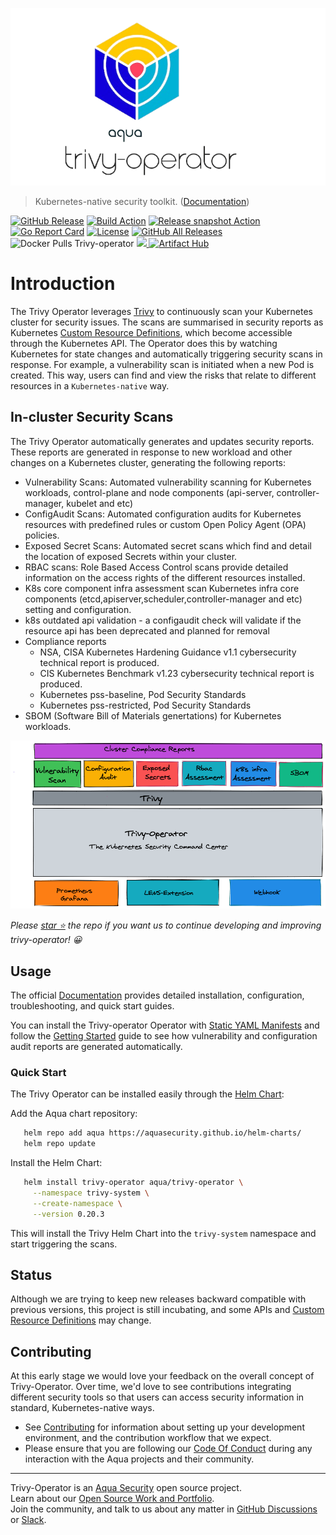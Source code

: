 ![Trivy-operator logo](docs/images/trivy-operator-logo.png)

> Kubernetes-native security toolkit. ([Documentation](https://aquasecurity.github.io/trivy-operator/latest))

[![GitHub Release][release-img]][release]
[![Build Action][action-build-img]][action-build]
[![Release snapshot Action][action-release-snapshot-img]][action-release-snapshot]
[![Go Report Card][report-card-img]][report-card]
[![License][license-img]][license]
[![GitHub All Releases][github-all-releases-img]][release]
![Docker Pulls Trivy-operator][docker-pulls-trivy-operator]
<a href="https://slack.aquasec.com/?_ga=2.51428586.2119512742.1655808394-1739877964.1641199050">
<img src="https://img.shields.io/static/v1?label=Slack&message=Join+our+Community&color=4a154b&logo=slack">
</a>
[![Artifact Hub](https://img.shields.io/endpoint?url=https://artifacthub.io/badge/repository/trivy-operator)](https://artifacthub.io/packages/helm/trivy-operator/trivy-operator)

# Introduction

The Trivy Operator leverages [Trivy](https://github.com/aquasecurity/trivy) to continuously scan your Kubernetes cluster for security issues. The scans are summarised in security reports as Kubernetes [Custom Resource Definitions](crd), which become accessible through the Kubernetes API. The Operator does this by watching Kubernetes for state changes and automatically triggering security scans in response. For example, a vulnerability scan is initiated when a new Pod is created.
This way, users can find and view the risks that relate to different resources in a `Kubernetes-native` way.

## In-cluster Security Scans

The Trivy Operator automatically generates and updates security reports. These reports are generated in response to new workload and other changes on a Kubernetes cluster, generating the following reports:

- Vulnerability Scans: Automated vulnerability scanning for Kubernetes workloads, control-plane and node components (api-server, controller-manager, kubelet and etc)
- ConfigAudit Scans: Automated configuration audits for Kubernetes resources with predefined rules or custom Open Policy Agent (OPA) policies.
- Exposed Secret Scans: Automated secret scans which find and detail the location of exposed Secrets within your cluster.
- RBAC scans: Role Based Access Control scans provide detailed information on the access rights of the different resources installed.
- K8s core component infra assessment scan Kubernetes infra core components (etcd,apiserver,scheduler,controller-manager and etc) setting and configuration.
- k8s outdated api validation - a configaudit check will validate if the resource api has been deprecated and planned for removal
- Compliance reports
  - NSA, CISA Kubernetes Hardening Guidance v1.1 cybersecurity technical report is produced.
  - CIS Kubernetes Benchmark v1.23 cybersecurity technical report is produced.
  - Kubernetes pss-baseline, Pod Security Standards
  - Kubernetes pss-restricted, Pod Security Standards
- SBOM (Software Bill of Materials genertations) for Kubernetes workloads.

<p align="center">
<img src="docs/images/trivy-operator-overview.png" alt="Trivy-operator Overview"/>
</p>

_Please [star ⭐](https://github.com/aquasecurity/trivy-operator/stargazers) the repo if you want us to continue developing and improving trivy-operator! 😀_

## Usage

The official [Documentation] provides detailed installation, configuration, troubleshooting, and quick start guides.

You can install the Trivy-operator Operator with [Static YAML Manifests] and follow the [Getting Started][getting-started-operator]
guide to see how vulnerability and configuration audit reports are generated automatically.

### Quick Start

The Trivy Operator can be installed easily through the [Helm Chart](https://aquasecurity.github.io/trivy-operator/latest/getting-started/installation/helm/):

Add the Aqua chart repository:

```sh
   helm repo add aqua https://aquasecurity.github.io/helm-charts/
   helm repo update
```

Install the Helm Chart:

```sh
   helm install trivy-operator aqua/trivy-operator \
     --namespace trivy-system \
     --create-namespace \
     --version 0.20.3
```

This will install the Trivy Helm Chart into the `trivy-system` namespace and start triggering the scans.

## Status

Although we are trying to keep new releases backward compatible with previous versions, this project is still incubating,
and some APIs and [Custom Resource Definitions] may change.

## Contributing

At this early stage we would love your feedback on the overall concept of Trivy-Operator. Over time, we'd love to see
contributions integrating different security tools so that users can access security information in standard,
Kubernetes-native ways.

- See [Contributing] for information about setting up your development environment, and the contribution workflow that
  we expect.
- Please ensure that you are following our [Code Of Conduct](https://github.com/aquasecurity/community/blob/main/CODE_OF_CONDUCT.md) during any interaction with the Aqua projects and their community.

---
Trivy-Operator is an [Aqua Security](https://aquasec.com) open source project.  
Learn about our [Open Source Work and Portfolio].  
Join the community, and talk to us about any matter in [GitHub Discussions] or [Slack].

[release-img]: https://img.shields.io/github/release/aquasecurity/trivy-operator.svg?logo=github
[release]: https://github.com/aquasecurity/trivy-operator/releases
[action-build-img]: https://github.com/aquasecurity/trivy-operator/actions/workflows/build.yaml/badge.svg
[action-build]: https://github.com/aquasecurity/trivy-operator/actions/workflows/build.yaml
[action-release-snapshot-img]: https://github.com/aquasecurity/trivy-operator/actions/workflows/release-snapshot.yaml/badge.svg
[action-release-snapshot]: https://github.com/aquasecurity/trivy-operator/actions/workflows/release-snapshot.yaml
[report-card-img]: https://goreportcard.com/badge/github.com/aquasecurity/trivy-operator
[report-card]: https://goreportcard.com/report/github.com/aquasecurity/trivy-operator
[license-img]: https://img.shields.io/github/license/aquasecurity/trivy-operator.svg
[license]: https://github.com/aquasecurity/trivy-operator/blob/main/LICENSE
[github-all-releases-img]: https://img.shields.io/github/downloads/aquasecurity/trivy-operator/total?logo=github
[docker-pulls-trivy-operator]: https://img.shields.io/docker/pulls/aquasec/trivy-operator?logo=docker&label=docker%20pulls%20%2F%20trivy%20operator
[Contributing]: CONTRIBUTING.md
[GitHub Discussions]: https://github.com/aquasecurity/trivy-operator/discussions
[Slack]: https://slack.aquasec.com/
[Open Source Work and Portfolio]: https://www.aquasec.com/products/open-source-projects/

[Custom Resource Definitions]: https://aquasecurity.github.io/trivy-operator/latest/docs/crds/
[Documentation]: https://aquasecurity.github.io/trivy-operator/latest
[Static YAML Manifests]: https://aquasecurity.github.io/trivy-operator/latest/getting-started/installation/kubectl/
[getting-started-operator]: https://aquasecurity.github.io/trivy-operator/latest/

